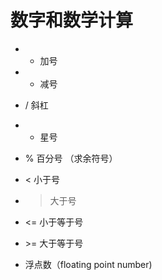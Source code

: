 # 数字和数学计算

* +	加号
* - 减号
* / 斜杠
* * 星号
* % 百分号  （求余符号）
* < 小于号
* > 大于号
* <= 小于等于号
* \>= 大于等于号

* 浮点数（floating point number)